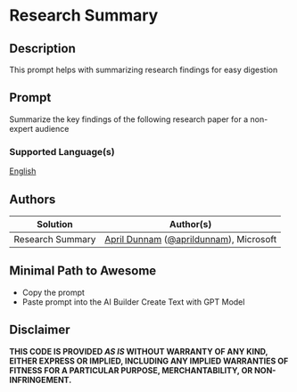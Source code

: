 # Research Summary

## Description

This prompt helps with summarizing research findings for easy digestion

## Prompt

Summarize the key findings of the following research paper for a non-expert audience <text>

### Supported Language(s)

[English](./en-us/prompt.md)

## Authors

Solution|Author(s)
--------|---------
Research Summary | [April Dunnam](https://github.com/aprildunnam) ([@aprildunnam](https://twitter.com/aprildunnam)), Microsoft

## Minimal Path to Awesome

* Copy the prompt
* Paste prompt into the AI Builder Create Text with GPT Model

## Disclaimer

**THIS CODE IS PROVIDED *AS IS* WITHOUT WARRANTY OF ANY KIND, EITHER EXPRESS OR IMPLIED, INCLUDING ANY IMPLIED WARRANTIES OF FITNESS FOR A PARTICULAR PURPOSE, MERCHANTABILITY, OR NON-INFRINGEMENT.**
